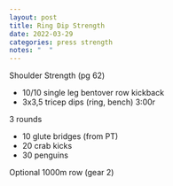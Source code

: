 ```yaml
---
layout: post
title: Ring Dip Strength
date: 2022-03-29
categories: press strength
notes: "  "
---
```

Shoulder Strength (pg 62)

* 10/10 single leg bentover row kickback
* 3x3,5 tricep dips (ring, bench) 3:00r



3 rounds
* 10 glute bridges (from PT)
* 20 crab kicks
* 30 penguins



Optional 1000m row (gear 2)